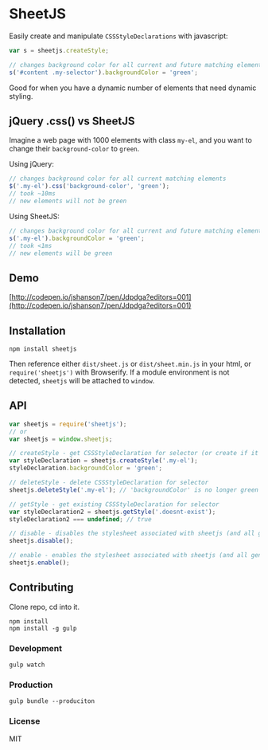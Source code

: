 # SheetJS

Easily create and manipulate `CSSStyleDeclarations` with javascript:

```javascript
var s = sheetjs.createStyle;

// changes background color for all current and future matching elements
s('#content .my-selector').backgroundColor = 'green';
```
Good for when you have a dynamic number of elements that need dynamic styling.

## jQuery .css() vs SheetJS

Imagine a web page with 1000 elements with class `my-el`, and you want to change their `background-color` to `green`.

Using jQuery:

```javascript
// changes background color for all current matching elements
$('.my-el').css('background-color', 'green');
// took ~10ms
// new elements will not be green
```

Using SheetJS:

```javascript
// changes background color for all current and future matching elements
s('.my-el').backgroundColor = 'green';
// took <1ms
// new elements will be green
```

## Demo

[http://codepen.io/jshanson7/pen/Jdpdga?editors=001](http://codepen.io/jshanson7/pen/Jdpdga?editors=001)

## Installation

```
npm install sheetjs
```

Then reference either `dist/sheet.js` or `dist/sheet.min.js` in your html, or `require('sheetjs')` with Browserify.  If a module environment is not detected, `sheetjs` will be attached to `window`.

## API

```javascript
var sheetjs = require('sheetjs');
// or
var sheetjs = window.sheetjs;

// createStyle - get CSSStyleDeclaration for selector (or create if it doesn't exist)
var styleDeclaration = sheetjs.createStyle('.my-el');
styleDeclaration.backgroundColor = 'green';

// deleteStyle - delete CSSStyleDeclaration for selector
sheetjs.deleteStyle('.my-el'); // 'backgroundColor' is no longer green

// getStyle - get existing CSSStyleDeclaration for selector
var styleDeclaration2 = sheetjs.getStyle('.doesnt-exist');
styleDeclaration2 === undefined; // true

// disable - disables the stylesheet associated with sheetjs (and all generated styles)
sheetjs.disable();

// enable - enables the stylesheet associated with sheetjs (and all generated styles)
sheetjs.enable();
```

## Contributing

Clone repo, cd into it.

```
npm install
npm install -g gulp
```

### Development

```
gulp watch
```

### Production

```
gulp bundle --produciton
```

### License

MIT
